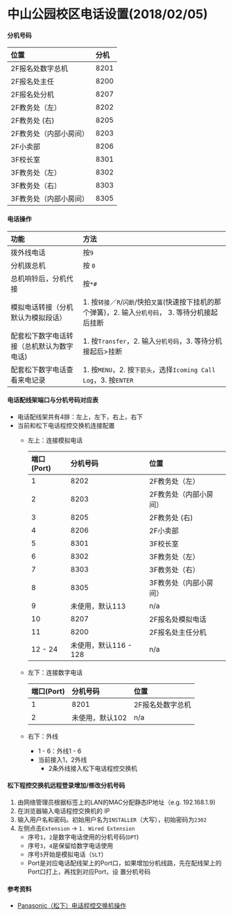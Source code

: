 # 中山公园校区电话设置(2018/02/05)

#### 分机号码

| 位置 | 分机 |
| :-- | :-- |
| 2F报名处数字总机 | 8201 | 
| 2F报名处主任 | 8200 |
| 2F报名处分机 | 8207 |
| 2F教务处（左）| 8202 |
| 2F教务处 (右) | 8205 |
| 2F教务处（内部小房间）| 8203 |
| 2F小卖部 | 8206 |
| 3F校长室 | 8301 |
| 3F教务处（左）| 8302 |
| 3F教务处（右）| 8303 |
| 3F教务处（内部小房间）| 8305 |

#### 电话操作

|  功能 | 方法 |
|  :--- | :--- |
| 拨外线电话 | 按`9` |
| 分机拨总机 | 按 `0` |
| 总机响铃后，分机代接 | 按`*#` |
| 模拟电话转接（分机默认为模拟段话）| 1. 按`转接`／`R`/`闪断`/快拍`叉簧`(快速按下挂机的那个弹簧)，2. 输入`分机号码`， 3. 等待分机接起后挂断 |
| 配套松下数字电话转接（总机默认为数字电话) | 1. 按`Transfer`，2. 输入`分机号码`，3. 等待分机接起后>挂断 |
| 配套松下数字电话查看来电记录 | 1. 按`MENU`，2. 按`下箭头`，选择`Icoming Call Log`，3. 按`ENTER` |

#### 电话配线架端口与分机号码对应表
* 电话配线架共有4排：左上，左下，右上，右下
* 当前和松下电话程控交换机连接配置
   * 左上：连接模拟电话
      
      | 端口(Port) | 分机号码 | 位置 |
      | :--- | :--- | :--- |
      | 1 | 8202 | 2F教务处（左）|
      | 2 | 8203 | 2F教务处（内部小房间）|
      | 3 | 8205 | 2F教务处 (右) |
      | 4 | 8206 | 2F小卖部 |
      | 5 | 8301 | 3F校长室 |
      | 6 | 8302 | 3F教务处（左） |
      | 7 | 8303 | 3F教务处（右） |
      | 8 | 8305 | 3F教务处（内部小房间） |
      | 9 | 未使用，默认113  | n/a |
      | 10 | 8207 | 2F报名处模拟电话 |
      | 11 | 8200 | 2F报名处主任分机 |
      | 12 - 24 | 未使用，默认116 - 128 | n/a |
      
   * 左下：连接数字电话
  
     | 端口(Port) | 分机号码 | 位置 |
     | :--- | :--- | :--- |
     | 1 | 8201 | 2F报名处数字总机 |
     | 2 | 未使用，默认102 | n/a |
   
   * 右下：外线
      * 1 - 6：外线1 - 6
      * 当前接入1，2外线
        * 2条外线接入松下电话程控交换机

#### 松下程控交换机远程登录增加/修改分机号码
1. 由网络管理员根据标签上的LAN的MAC分配静态IP地址（e.g. 192.168.1.9)
2. 在浏览器输入电话程控交换机的 IP
3. 输入用户名和密码。初始用户名为`INSTALLER`（大写），初始密码为`2302`
4. 左侧点击`Extension` -> `1. Wired Extension`
    * 序号`1`，`2`是数字电话使用的分机号码(`DPT`)
    * 序号`3`，`4`是保留给数字电话使用
    * 序号`5`开始是模拟电话（`SLT`）
    * Port是对应电话配线架上的Port口，如果增加分机线路，先在配线架上的Port口打上，再找到对应Port，设
置分机号码

#### 参考资料
* [Panasonic（松下）电话程控交换机操作](https://github.com/northbright/Notes/blob/master/hardware/panasonic-kx-ns300-basis.md)
